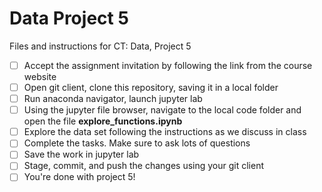 # Data Project 5 
Files and instructions for CT: Data, Project 5

- [ ] Accept the assignment invitation by following the link from the course website
- [ ] Open git client, clone this repository, saving it in a local folder
- [ ] Run anaconda navigator, launch jupyter lab
- [ ] Using the jupyter file browser, navigate to the local code folder and open the file **explore_functions.ipynb** 
- [ ] Explore the data set following the instructions as we discuss in class
- [ ] Complete the tasks.  Make sure to ask lots of questions
- [ ] Save the work in jupyter lab
- [ ] Stage, commit, and push the changes using your git client
- [ ] You're done with project 5! 